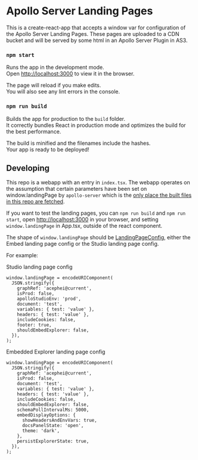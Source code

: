 # Apollo Server Landing Pages

This is a create-react-app that accepts a window var for configuration of the Apollo Server Landing Pages. These pages are uploaded to a CDN bucket and will be served by some html in an Apollo Server Plugin in AS3. 

### `npm start`

Runs the app in the development mode.\
Open [http://localhost:3000](http://localhost:3000) to view it in the browser.

The page will reload if you make edits.\
You will also see any lint errors in the console.

### `npm run build`

Builds the app for production to the `build` folder.\
It correctly bundles React in production mode and optimizes the build for the best performance.

The build is minified and the filenames include the hashes.\
Your app is ready to be deployed!

## Developing

This repo is a webapp with an entry in `index.tsx`. The webapp operates on the assumption that certain parameters have been set on window.landingPage by `apollo-server` which is the [only place the built files in this repo are fetched](https://github.com/apollographql/apollo-server/blob/main/packages/apollo-server-core/src/plugin/landingPage/default/index.ts#L207-L208). 

If you want to test the landing pages, you can `npm run build` and `npm run start`, open [http://localhost:3000](http://localhost:3000) in your browser, and setting `window.landingPage` in App.tsx, outside of the react component.

The shape of `window.landingPage` should be [LandingPageConfig](https://github.com/apollographql/apollo-server/blob/main/packages/apollo-server-core/src/plugin/landingPage/default/index.ts#L56), either the Embed landing page config or the Studio landing page config.

For example:

Studio landing page config
```
window.landingPage = encodeURIComponent(
  JSON.stringify({
    graphRef: 'acephei@current',
    isProd: false,
    apolloStudioEnv: 'prod',
    document: 'test',
    variables: { test: 'value' },
    headers: { test: 'value' },
    includeCookies: false,
    footer: true,
    shouldEmbedExplorer: false,
  }),
);

```

Embedded Explorer landing page config
```
window.landingPage = encodeURIComponent(
  JSON.stringify({
    graphRef: 'acephei@current',
    isProd: false,
    document: 'test',
    variables: { test: 'value' },
    headers: { test: 'value' },
    includeCookies: false,
    shouldEmbedExplorer: false,
    schemaPollIntervalMs: 5000,
    embedDisplayOptions: {
      showHeadersAndEnvVars: true,
      docsPanelState: 'open',
      theme: 'dark',
    },
    persistExplorerState: true,
  }),
);

```
